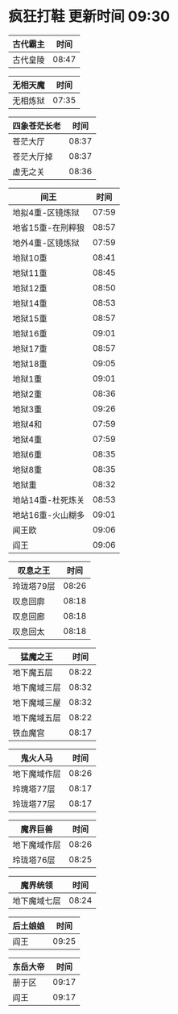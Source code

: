 # 疯狂打鞋 更新时间 09:30

| 古代霸主   | 时间    |
|--------|-------|
| 古代皇陵 | 08:47 |

| 无相天魔   | 时间    |
|--------|-------|
| 无相炼狱 | 07:35 |

| 四象苍茫长老   | 时间    |
|--------|-------|
| 苍茫大厅 | 08:37 |
| 苍茫大厅掉 | 08:37 |
| 虚无之关 | 08:36 |

| 间王   | 时间    |
|--------|-------|
| 地拟4重-区镜炼狱 | 07:59 |
| 地省15重-在刑粹狼 | 08:57 |
| 地外4重-区镜炼狱 | 07:59 |
| 地狱10重 | 08:41 |
| 地狱11重 | 08:45 |
| 地狱12重 | 08:50 |
| 地狱14重 | 08:53 |
| 地狱15重 | 08:57 |
| 地狱16重 | 09:01 |
| 地狱17重 | 08:57 |
| 地狱18重 | 09:05 |
| 地狱1重 | 09:01 |
| 地狱2重 | 08:36 |
| 地狱3重 | 09:26 |
| 地狱4和 | 07:59 |
| 地狱4重 | 07:59 |
| 地狱6重 | 08:35 |
| 地狱8重 | 08:35 |
| 地狱重 | 08:32 |
| 地站14重-杜死炼关 | 08:53 |
| 地站16重-火山糊多 | 09:01 |
| 闻王欧 | 09:06 |
| 阎王 | 09:06 |

| 叹息之王   | 时间    |
|--------|-------|
| 玲珑塔79层 | 08:26 |
| 叹息回廓 | 08:18 |
| 叹息回廊 | 08:18 |
| 叹息回太 | 08:18 |

| 猛魔之王   | 时间    |
|--------|-------|
| 地下魔五层 | 08:22 |
| 地下魔域三层 | 08:32 |
| 地下魔域三屋 | 08:32 |
| 地下魔域五层 | 08:22 |
| 铁血魔宫 | 08:17 |

| 鬼火人马   | 时间    |
|--------|-------|
| 地下魔域作层 | 08:26 |
| 玲瑰塔77层 | 08:17 |
| 玲珑塔77层 | 08:17 |

| 魔界巨兽   | 时间    |
|--------|-------|
| 地下魔域作层 | 08:26 |
| 玲珑塔76层 | 08:25 |

| 魔界统领   | 时间    |
|--------|-------|
| 地下魔域七层 | 08:24 |

| 后土娘娘   | 时间    |
|--------|-------|
| 阎王 | 09:25 |

| 东岳大帝   | 时间    |
|--------|-------|
| 册于区 | 09:17 |
| 阎王 | 09:17 |